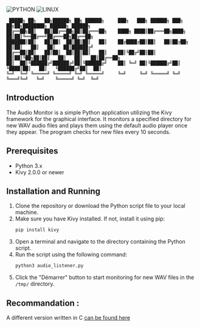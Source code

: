 ![PYTHON](https://img.shields.io/badge/Python-3.10+-blue)
![LINUX](https://img.shields.io/badge/Debian-LINUX-orange)
```
 █████╗ ██╗   ██╗██████╗ ██╗ ██████╗     ███╗   ███╗ ██████╗ ███╗   ██╗██╗████████╗ ██████╗ ██████╗ 
██╔══██╗██║   ██║██╔══██╗██║██╔═══██╗    ████╗ ████║██╔═══██╗████╗  ██║██║╚══██╔══╝██╔═══██╗██╔══██╗
███████║██║   ██║██║  ██║██║██║   ██║    ██╔████╔██║██║   ██║██╔██╗ ██║██║   ██║   ██║   ██║██████╔╝
██╔══██║██║   ██║██║  ██║██║██║   ██║    ██║╚██╔╝██║██║   ██║██║╚██╗██║██║   ██║   ██║   ██║██╔══██╗
██║  ██║╚██████╔╝██████╔╝██║╚██████╔╝    ██║ ╚═╝ ██║╚██████╔╝██║ ╚████║██║   ██║   ╚██████╔╝██║  ██║
╚═╝  ╚═╝ ╚═════╝ ╚═════╝ ╚═╝ ╚═════╝     ╚═╝     ╚═╝ ╚═════╝ ╚═╝  ╚═══╝╚═╝   ╚═╝    ╚═════╝ ╚═╝  ╚═╝
```

## Introduction
The Audio Monitor is a simple Python application utilizing the Kivy framework for the graphical interface. It monitors a specified directory for new WAV audio files and plays them using the default audio player once they appear. The program checks for new files every 10 seconds.

## Prerequisites
- Python 3.x
- Kivy 2.0.0 or newer

## Installation and Running
1. Clone the repository or download the Python script file to your local machine.
2. Make sure you have Kivy installed. If not, install it using pip:
   ```bash
   pip install kivy
   ```
3. Open a terminal and navigate to the directory containing the Python script.
4. Run the script using the following command:
   ```bash
   python3 audio_listener.py
   ```
5. Click the "Démarrer" button to start monitoring for new WAV files in the `/tmp/` directory.

## Recommandation :

A different version written in C [can be found here ](https://github.com/SECRET-GUEST/tiny-scripts/tree/ALL/C/monitoring/sound%20monitoring)
